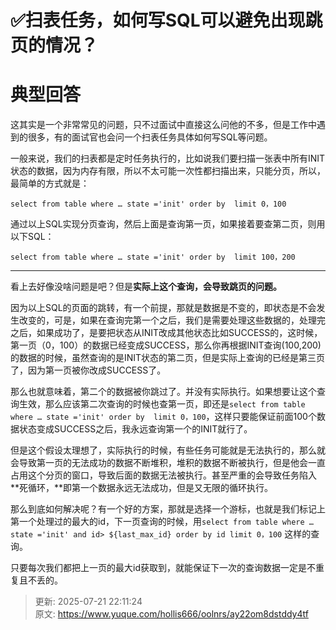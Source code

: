 # ✅扫表任务，如何写SQL可以避免出现跳页的情况？

# 典型回答


这其实是一个非常常见的问题，只不过面试中直接这么问他的不多，但是工作中遇到的很多，有的面试官也会问一个扫表任务具体如何写SQL等问题。



一般来说，我们的扫表都是定时任务执行的，比如说我们要扫描一张表中所有INIT状态的数据，因为内存有限，所以不太可能一次性都扫描出来，只能分页，所以，最简单的方式就是：



`select from table where … state ='init' order by  limit 0，100`



通过以上SQL实现分页查询，然后上面是查询第一页，如果接着要查第二页，则用以下SQL：



`select from table where … state ='init' order by  limit 100，200`

****

看上去好像没啥问题是吧？但是**实际上这个查询，会导致跳页的问题。**



因为以上SQL的页面的跳转，有一个前提，那就是数据是不变的，即状态是不会发生改变的，可是，如果在查询完第一个之后，我们是需要处理这些数据的，处理完之后，如果成功了，是要把状态从INIT改成其他状态比如SUCCESS的，这时候，第一页（0，100）的数据已经变成SUCCESS，那么你再根据INIT查询(100,200)的数据的时候，虽然查询的是INIT状态的第二页，但是实际上查询的已经是第三页了，因为第一页被你改成SUCCESS了。



那么也就意味着，第二个的数据被你跳过了。并没有实际执行。如果想要让这个查询生效，那么应该第二次查询的时候也查第一页，即还是`select from table where … state ='init' order by  limit 0，100`，这样只要能保证前面100个数据状态变成SUCCESS之后，我永远查询第一个的INIT就行了。



但是这个假设太理想了，实际执行的时候，有些任务可能就是无法执行的，那么就会导致第一页的无法成功的数据不断堆积，堆积的数据不断被执行，但是他会一直占用这个分页的窗口，导致后面的数据无法被执行。甚至严重的会导致任务陷入**死循环，**即第一个数据永远无法成功，但是又无限的循环执行。



那么到底如何解决呢？有一个好的方案，那就是选择一个游标，也就是我们标记上第一个处理过的最大的id，下一页查询的时候，用`select from table where … state ='init' and id> ${last_max_id} order by id limit 0，100` 这样的查询。



只要每次我们都把上一页的最大id获取到，就能保证下一次的查询数据一定是不重复且不丢的。





> 更新: 2025-07-21 22:11:24  
> 原文: <https://www.yuque.com/hollis666/oolnrs/ay22om8dstddy4tf>